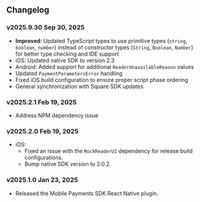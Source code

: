 ## Changelog

### v2025.9.30 Sep 30, 2025

- **Improved**: Updated TypeScript types to use primitive types (`string`, `boolean`, `number`) instead of constructor types (`String`, `Boolean`, `Number`) for better type checking and IDE support
- iOS: Updated native SDK to version 2.3
- Android: Added support for additional `ReaderUnavailableReason` values
- Updated `PaymentParametersError` handling
- Fixed iOS build configuration to ensure proper script phase ordering
- General synchronization with Square SDK updates

### v2025.2.1 Feb 19, 2025

- Address NPM dependency issue

### v2025.2.0 Feb 19, 2025

- iOS:
  - Fixed an issue with the `MockReaderUI` dependency for release build configurations.
  - Bump native SDK version to 2.0.2.

### v2025.1.0 Jan 23, 2025

- Released the Mobile Payments SDK React Native plugin.

